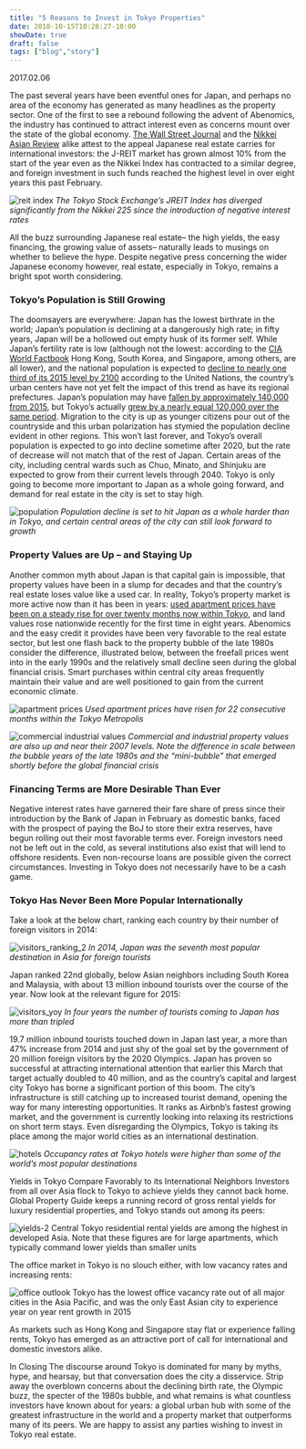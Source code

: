 ```yaml
---
title: "5 Reasons to Invest in Tokyo Properties"
date: 2018-10-15T10:28:27-10:00
showDate: true
draft: false
tags: ["blog","story"]
---
```




2017.02.06

The past several years have been eventful ones for Japan, and perhaps no area of the economy has generated as many headlines as the property sector. One of the first to see a rebound following the advent of Abenomics, the industry has continued to attract interest even as concerns mount over the state of the global economy. [The Wall Street Journal](https://www.wsj.com) and the [Nikkei Asian Review](https://asia.nikkei.com) alike attest to the appeal Japanese real estate carries for international investors: the J-REIT market has grown almost 10% from the start of the year even as the Nikkei Index has contracted to a similar degree, and foreign investment in such funds reached the highest level in over eight years this past February.

![reit index](/posts/images/reit-index.png)
_The Tokyo Stock Exchange’s JREIT Index has diverged significantly from the Nikkei 225 since the introduction of negative interest rates_

All the buzz surrounding Japanese real estate– the high yields, the easy financing, the growing value of assets– naturally leads to musings on whether to believe the hype. Despite negative press concerning the wider Japanese economy however, real estate, especially in Tokyo, remains a bright spot worth considering.

### Tokyo’s Population is Still Growing

The doomsayers are everywhere: Japan has the lowest birthrate in the world; Japan’s population is declining at a dangerously high rate; in fifty years, Japan will be a hollowed out empty husk of its former self. While Japan’s fertility rate is low (although not the lowest: according to the [CIA World Factbook](https://www.cia.gov/library/publications/the-world-factbook/rankorder/2127rank.html) Hong Kong, South Korea, and Singapore, among others, are all lower), and the national population is expected to [decline to nearly one third of its 2015 level by 2100](https://esa.un.org/unpd/wpp/Publications/Files/Key_Findings_WPP_2015.pdf) according to the United Nations, the country’s urban centers have not yet felt the impact of this trend as have its regional prefectures. Japan’s population may have [fallen by approximately 140,000 from 2015](http://www.stat.go.jp/data/jinsui/pdf/201605.pdf), but Tokyo’s actually [grew by a nearly equal 120,000 over the same period](http://www.toukei.metro.tokyo.jp/jsuikei/2016/js165f0000.pdf). Migration to the city is up as younger citizens pour out of the countryside and this urban polarization has stymied the population decline evident in other regions. This won’t last forever, and Tokyo’s overall population is expected to go into decline sometime after 2020, but the rate of decrease will not match that of the rest of Japan. Certain areas of the city, including central wards such as Chuo, Minato, and Shinjuku are expected to grow from their current levels through 2040. Tokyo is only going to become more important to Japan as a whole going forward, and demand for real estate in the city is set to stay high.

![population](/posts/images/population.png)
_Population decline is set to hit Japan as a whole harder than in Tokyo, and certain central areas of the city can still look forward to growth_

### Property Values are Up – and Staying Up

Another common myth about Japan is that capital gain is impossible, that property values have been in a slump for decades and that the country’s real estate loses value like a used car. In reality, Tokyo’s property market is more active now than it has been in years: [used apartment prices have been on a steady rise for over twenty months now within Tokyo](https://www.kantei.ne.jp/release/PDFs/c201604.pdf), and land values rose nationwide recently for the first time in eight years. Abenomics and the easy credit it provides have been very favorable to the real estate sector, but lest one flash back to the property bubble of the late 1980s consider the difference, illustrated below, between the freefall prices went into in the early 1990s and the relatively small decline seen during the global financial crisis. Smart purchases within central city areas frequently maintain their value and are well positioned to gain from the current economic climate.

![apartment prices](/posts/images/apartment-prices.png)
_Used apartment prices have risen for 22 consecutive months within the Tokyo Metropolis_

![commercial industrial values](/posts/images/commercial-industrial-values.png)
_Commercial and industrial property values are also up and near their 2007 levels. Note the difference in scale between the bubble years of the late 1980s and the “mini-bubble” that emerged shortly before the global financial crisis_

### Financing Terms are More Desirable Than Ever

Negative interest rates have garnered their fare share of press since their introduction by the Bank of Japan in February as domestic banks, faced with the prospect of paying the BoJ to store their extra reserves, have begun rolling out their most favorable terms ever. Foreign investors need not be left out in the cold, as several institutions also exist that will lend to offshore residents. Even non-recourse loans are possible given the correct circumstances. Investing in Tokyo does not necessarily have to be a cash game.

### Tokyo Has Never Been More Popular Internationally

Take a look at the below chart, ranking each country by their number of foreign visitors in 2014:

![visitors_ranking_2](/posts/images/visitors_ranking_2.png)
_In 2014, Japan was the seventh most popular destination in Asia for foreign tourists_

Japan ranked 22nd globally, below Asian neighbors including South Korea and Malaysia, with about 13 million inbound tourists over the course of the year. Now look at the relevant figure for 2015:

![visitors_yoy](/posts/images/visitors_yoy.png)
_In four years the number of tourists coming to Japan has more than tripled_

19.7 million inbound tourists touched down in Japan last year, a more than 47% increase from 2014 and just shy of the goal set by the government of 20 million foreign visitors by the 2020 Olympics. Japan has proven so successful at attracting international attention that earlier this March that target actually doubled to 40 million, and as the country’s capital and largest city Tokyo has borne a significant portion of this boom. The city’s infrastructure is still catching up to increased tourist demand, opening the way for many interesting opportunities. It ranks as Airbnb’s fastest growing market, and the government is currently looking into relaxing its restrictions on short term stays. Even disregarding the Olympics, Tokyo is taking its place among the major world cities as an international destination.

![hotels](/posts/images/hotels.png)
_Occupancy rates at Tokyo hotels were higher than some of the world’s most popular destinations_

Yields in Tokyo Compare Favorably to its International Neighbors
Investors from all over Asia flock to Tokyo to achieve yields they cannot back home. Global Property Guide keeps a running record of gross rental yields for luxury residential properties, and Tokyo stands out among its peers:

![yields-2](/posts/images/yields-2.png)
Central Tokyo residential rental yields are among the highest in developed Asia. Note that these figures are for large apartments, which typically command lower yields than smaller units

The office market in Tokyo is no slouch either, with low vacancy rates and increasing rents:

![office outlook](/posts/images/office-outlook.png)
Tokyo has the lowest office vacancy rate out of all major cities in the Asia Pacific, and was the only East Asian city to experience year on year rent growth in 2015

As markets such as Hong Kong and Singapore stay flat or experience falling rents, Tokyo has emerged as an attractive port of call for international and domestic investors alike.

In Closing
The discourse around Tokyo is dominated for many by myths, hype, and hearsay, but that conversation does the city a disservice. Strip away the overblown concerns about the declining birth rate, the Olympic buzz, the specter of the 1980s bubble, and what remains is what countless investors have known about for years: a global urban hub with some of the greatest infrastructure in the world and a property market that outperforms many of its peers. We are happy to assist any parties wishing to invest in Tokyo real estate.